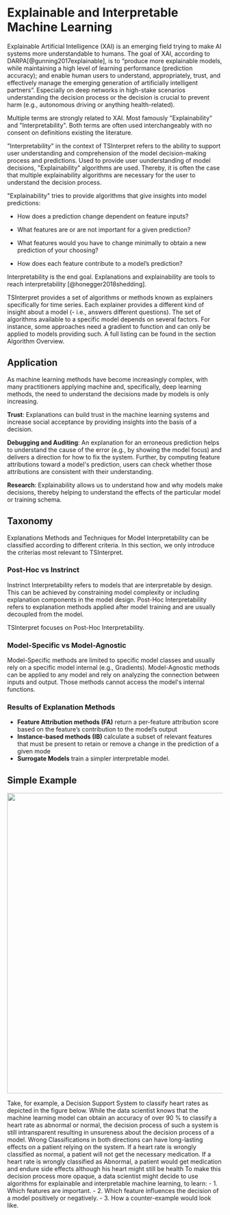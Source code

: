 # Explainable and Interpretable Machine Learning

Explainable Artificial Intelligence (XAI) is an emerging field trying to make AI systems more understandable to humans. The goal of XAI, according to DARPA[@gunning2017explainable], is to “produce more explainable models, while maintaining a high level of learning performance (prediction accuracy); and enable human users to understand, appropriately, trust, and effectively manage the emerging generation of artificially intelligent partners”.  Especially on deep networks in high-stake scenarios understanding the decision process or the decision is crucial to prevent harm (e.g.,  autonomous  driving or anything health-related).

Multiple terms are strongly related to XAI. Most  famously "Explainability" and "Interpretability". Both terms are often used interchangeably with no consent on definitions existing the literature. 

"Interpretability" in the context of TSInterpret refers to the ability to support user understanding and comprehension of the model decision-making process and predictions. Used to provide user uunderstanding of model decisions, "Explainability" algorithms are used. Thereby, it is often the case that multiple explainability algorithms are necessary for the user to understand the decision process.

"Explainability" tries  to provide algorithms that give insights into model predictions: 

- How does a prediction change dependent on feature inputs?

- What features are or are not important for a given prediction?

- What features would you have to change minimally to obtain a new prediction of your choosing?

- How does each feature contribute to a model’s prediction?

Interpretability is the end goal. Explanations and explainability are tools to reach interpretability [@honegger2018shedding].

TSInterpret provides a set of algorithms or methods known as explainers specifically for time series. Each explainer provides a different kind of insight about a model (- i.e., answers different questions).  The set of algorithms available to a specific model depends on several factors. For instance, some approaches need a gradient to function and can only be applied to models providing such. A full listing can be found in the section Algorithm Overview. 


## Application
As machine learning methods have become increasingly complex, with many practitioners applying machine and, specifically, deep learning methods, the need to understand the decisions made by models is only increasing.

**Trust**: Explanations can build trust in the machine learning systems and increase social acceptance by providing insights into the basis of a decision.

**Debugging and Auditing**: An explanation for an erroneous prediction helps to understand the cause of the error (e.g., by showing the model focus) and delivers a direction for how to fix the system. Further, by computing feature attributions toward a model's prediction, users can check whether those attributions are consistent with their understanding.

**Research**: Explainability allows us to understand how and why models make decisions, thereby helping to understand the effects of the particular model or training schema.



## Taxonomy 
Explanations Methods and Techniques for Model Interpretability can be classified according to different criteria. In this section, we only introduce the criterias most relevant to TSInterpret.

### Post-Hoc vs Instrinct

Instrinct Interpretability refers to models that are interpretable by design. This can be achieved by constraining model complexity or including explanation components in the model design. 
Post-Hoc Interpretability refers to explanation methods applied after model training and are usually decoupled from the model. 

TSInterpret focuses on Post-Hoc Interpretability.

### Model-Specific vs Model-Agnostic

Model-Specific methods are limited to specific model classes and usually rely on a specific model internal (e.g., Gradients).
Model-Agnostic methods can be applied to any model and rely on analyzing the connection between inputs and output. Those methods cannot access the model's internal functions.

### Results of Explanation Methods

- **Feature Attribution methods (FA)** return a per-feature attribution score based on the feature’s contribution to the model’s output
- **Instance-based methods (IB)** calculate a subset of relevant features that must be present to retain or remove a change in the prediction of a given mode
- **Surrogate Models** train a simpler interpretable model.

## Simple Example 
<p align="center"><img src="../img/Post-Hoc.png" height=700 width=700 /></p>
Take, for example, a Decision Support System to classify heart rates as depicted in the figure below. While the data scientist knows that the machine learning model can obtain an accuracy of over 90 % to classify a heart rate as abnormal or normal, the decision process of such a system is still intransparent resulting in unsureness about the decision process of a model. Wrong Classifications in both directions can have long-lasting effects on a patient relying on the system. If a heart rate is wrongly classified as normal, a patient will not get the necessary medication. If a heart rate is wrongly classified as Abnormal, a patient would get medication and endure side effects although his heart might still be health 
To make this decision process more opaque, a data scientist might decide to use algorithms for explainable and interpretable machine learning, to learn: 
- 1. Which features are important.
- 2. Which feature influences the decision of a model positively or negatively.
- 3. How a counter-example would look like.


